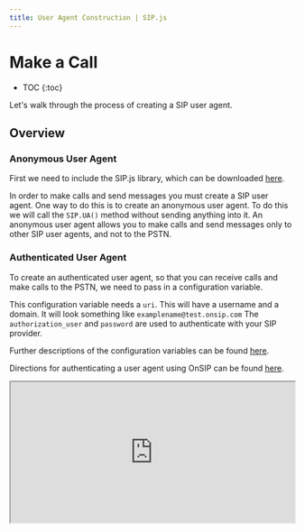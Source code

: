 ```yaml
---
title: User Agent Construction | SIP.js
---
```


# Make a Call

* TOC
{:toc}

Let's walk through the process of creating a SIP user agent.

## Overview

### Anonymous User Agent

First we need to include the SIP.js library, which can be downloaded [here](/download/).  

In order to make calls and send messages you must create a SIP user agent.  One way to do this is to create an anonymous user agent.  To do this we will call the `SIP.UA()` method without sending anything into it.  An anonymous user agent allows you to make calls and send messages only to other SIP user agents, and not to the PSTN. 



### Authenticated User Agent

To create an authenticated user agent, so that you can receive calls and make calls to the PSTN, we need to pass in a configuration variable.  

This configuration variable needs a `uri`.  This will have a username and a domain.  It will look something like `examplename@test.onsip.com` The `authorization_user` and `password` are used to authenticate with your SIP provider.  

Further descriptions of the configuration variables can be found [here](/api/devel/ua_configuration_parameters/).

Directions for authenticating a user agent using OnSIP can be found [here](http://developer.onsip.com/guides/useragentauthentication/).

<iframe
  style="width: 100%; height: 250px"
  src="http://jsfiddle.net/V6WMY/2/embedded/js,result/">
</iframe>
